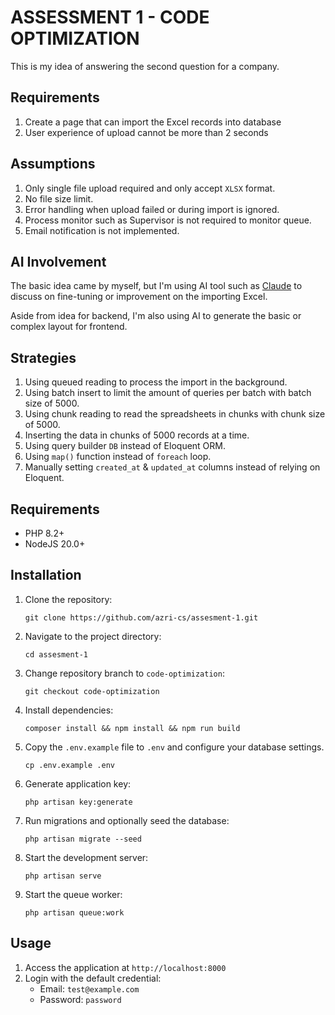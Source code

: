 # ASSESSMENT 1 - CODE OPTIMIZATION

This is my idea of answering the second question for a company.

## Requirements
1. Create a page that can import the Excel records into database
2. User experience of upload cannot be more than 2 seconds

## Assumptions
1. Only single file upload required and only accept `XLSX` format.
2. No file size limit.
3. Error handling when upload failed or during import is ignored.
4. Process monitor such as Supervisor is not required to monitor queue.
5. Email notification is not implemented.

## AI Involvement
The basic idea came by myself, but I'm using AI tool such as [Claude](https://claude.ai/chats) to discuss on fine-tuning or improvement on the importing Excel.

Aside from idea for backend, I'm also using AI to generate the basic or complex layout for frontend.

## Strategies
1. Using queued reading to process the import in the background.
2. Using batch insert to limit the amount of queries per batch with batch size of 5000.
3. Using chunk reading to read the spreadsheets in chunks with chunk size of 5000.
4. Inserting the data in chunks of 5000 records at a time.
5. Using query builder `DB` instead of Eloquent ORM.
6. Using `map()` function instead of `foreach` loop.
7. Manually setting `created_at` & `updated_at` columns instead of relying on Eloquent.

## Requirements

- PHP 8.2+
- NodeJS 20.0+

## Installation

1. Clone the repository:
   ```
   git clone https://github.com/azri-cs/assesment-1.git
   ```

2. Navigate to the project directory:
   ```
   cd assesment-1
   ```

3. Change repository branch to `code-optimization`:
   ```
   git checkout code-optimization
   ```

4. Install dependencies:
   ```
   composer install && npm install && npm run build
   ```

5. Copy the `.env.example` file to `.env` and configure your database settings.
   ```
   cp .env.example .env
   ```

6. Generate application key:
   ```
   php artisan key:generate
   ```

7. Run migrations and optionally seed the database:
   ```
   php artisan migrate --seed
   ```

8. Start the development server:
   ```
   php artisan serve
   ```

9. Start the queue worker:
   ```
   php artisan queue:work
   ```

## Usage

1. Access the application at `http://localhost:8000`
2. Login with the default credential:
    - Email: `test@example.com`
    - Password: `password`
